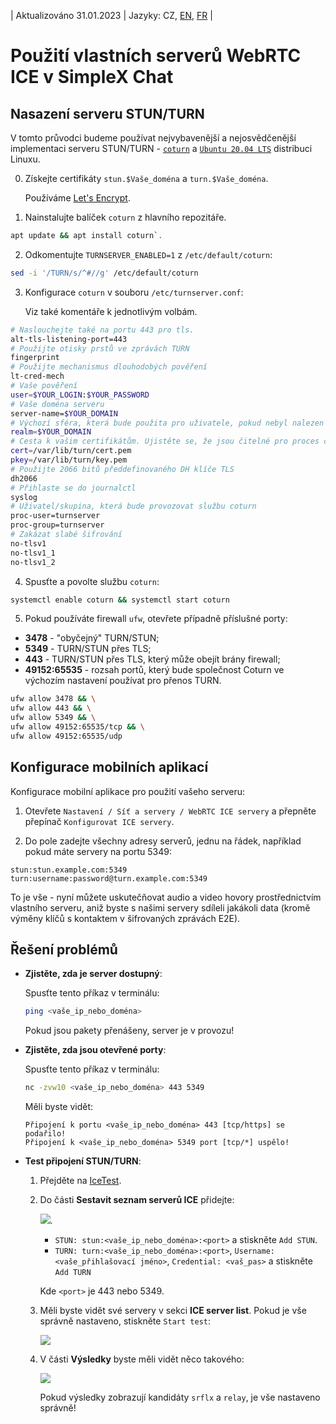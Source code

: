 | Aktualizováno 31.01.2023 | Jazyky: CZ, [EN](/docs/WEBRTC.md), [FR](/docs/lang/fr/WEBRTC.md) |

# Použití vlastních serverů WebRTC ICE v SimpleX Chat

## Nasazení serveru STUN/TURN

V tomto průvodci budeme používat nejvybavenější a nejosvědčenější implementaci serveru STUN/TURN - [`coturn`](https://github.com/coturn/coturn) a [`Ubuntu 20.04 LTS`](https://ubuntu.com/download/server) distribuci Linuxu.

0. Získejte certifikáty `stun.$Vaše_doména` a `turn.$Vaše_doména`.

   Používáme [Let's Encrypt](https://letsencrypt.org/getting-started/).

1. Nainstalujte balíček `coturn` z hlavního repozitáře.

```sh
apt update && apt install coturn`.
```

2. Odkomentujte `TURNSERVER_ENABLED=1` z `/etc/default/coturn`:

```sh
sed -i '/TURN/s/^#//g' /etc/default/coturn
```

3. Konfigurace `coturn` v souboru `/etc/turnserver.conf`:

   Viz také komentáře k jednotlivým volbám.

```sh
# Naslouchejte také na portu 443 pro tls.
alt-tls-listening-port=443
# Použijte otisky prstů ve zprávách TURN
fingerprint
# Použijte mechanismus dlouhodobých pověření
lt-cred-mech
# Vaše pověření
user=$YOUR_LOGIN:$YOUR_PASSWORD
# Vaše doména serveru
server-name=$YOUR_DOMAIN
# Výchozí sféra, která bude použita pro uživatele, pokud nebyl nalezen explicitní vztah origin/realm
realm=$YOUR_DOMAIN
# Cesta k vašim certifikátům. Ujistěte se, že jsou čitelné pro proces cotun user/group
cert=/var/lib/turn/cert.pem
pkey=/var/lib/turn/key.pem
# Použijte 2066 bitů předdefinovaného DH klíče TLS
dh2066
# Přihlaste se do journalctl
syslog
# Uživatel/skupina, která bude provozovat službu coturn
proc-user=turnserver
proc-group=turnserver
# Zakázat slabé šifrování
no-tlsv1
no-tlsv1_1
no-tlsv1_2
```

4. Spusťte a povolte službu `coturn`:

```sh
systemctl enable coturn && systemctl start coturn
```

5. Pokud používáte firewall `ufw`, otevřete případně příslušné porty:

- **3478** - "obyčejný" TURN/STUN;
- **5349** - TURN/STUN přes TLS;
- **443** - TURN/STUN přes TLS, který může obejít brány firewall;
- **49152:65535** - rozsah portů, který bude společnost Coturn ve výchozím nastavení používat pro přenos TURN.

```sh
ufw allow 3478 && \
ufw allow 443 && \
ufw allow 5349 && \
ufw allow 49152:65535/tcp && \
ufw allow 49152:65535/udp
```

## Konfigurace mobilních aplikací

Konfigurace mobilní aplikace pro použití vašeho serveru:

1. Otevřete `Nastavení / Síť a servery / WebRTC ICE servery` a přepněte přepínač `Konfigurovat ICE servery`.

2. Do pole zadejte všechny adresy serverů, jednu na řádek, například pokud máte servery na portu 5349:

```
stun:stun.example.com:5349
turn:username:password@turn.example.com:5349
```

To je vše - nyní můžete uskutečňovat audio a video hovory prostřednictvím vlastního serveru, aniž byste s našimi servery sdíleli jakákoli data (kromě výměny klíčů s kontaktem v šifrovaných zprávách E2E).

## Řešení problémů

- **Zjistěte, zda je server dostupný**:

  Spusťte tento příkaz v terminálu:

  ```sh
  ping <vaše_ip_nebo_doména>
  ```

  Pokud jsou pakety přenášeny, server je v provozu!

- **Zjistěte, zda jsou otevřené porty**:

  Spusťte tento příkaz v terminálu:

  ```sh
  nc -zvw10 <vaše_ip_nebo_doména> 443 5349
  ```

  Měli byste vidět:

  ```
  Připojení k portu <vaše_ip_nebo_doména> 443 [tcp/https] se podařilo!
  Připojení k <vaše_ip_nebo_doména> 5349 port [tcp/*] uspělo!
  ```

- **Test připojení STUN/TURN**:

  1. Přejděte na [IceTest](https://icetest.info/).

  2. Do části **Sestavit seznam serverů ICE** přidejte:

     <img src="./stun_1.png">.

     - `STUN: stun:<vaše_ip_nebo_doména>:<port>` a stiskněte `Add STUN`.
     - `TURN: turn:<vaše_ip_nebo_doména>:<port>`, `Username: <vaše_přihlašovací jméno>`, `Credential: <vaš_pas>` a stiskněte `Add TURN`

     Kde `<port>` je 443 nebo 5349.

  3. Měli byste vidět své servery v sekci **ICE server list**. Pokud je vše správně nastaveno, stiskněte `Start test`:

     <img src="./stun_2.png">

  4. V části **Výsledky** byste měli vidět něco takového:

     <img src="./stun_3.png">

     Pokud výsledky zobrazují kandidáty `srflx` a `relay`, je vše nastaveno správně!
